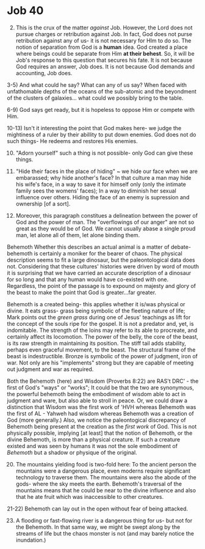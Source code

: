 # Job 40


2) This is the crux of the matter _against_ Job.
  However, the Lord does not pursue charges or retribution against Job.
  In fact, God does not purse retribution against any of us- it is not necessary for HIm to do so.
  The notion of separation from God is a **human** idea.
  God created a place where beings could be separate from Him **at their behest**.
  So, it will be Job's response to this question that secures his fate.
  It is not because God requires an answer, Job does.
  It is not because God demands and accounting, Job does.

3-5) And what could he say?
  What can any of us say?
  When faced with unfathomable depths of the oceans of the sub-atomic and the beyondment of the clusters of galaxies...
  what could we possibly bring to the table.

6-9) God says get ready, but it is hopeless to oppose Him or compete with Him.


10-13) Isn't it interesting the point that God makes here- we judge the mightiness of a ruler by their abillity to put down enemies.
  God does not do such things- He redeems and restores His enemies.

10) "Adorn yourself" such a thing is not possible- only God can give these things.

13) "Hide their faces in the place of hiding" ~ we hide our face when we are embarassed; why hide another's face?
  In that culture a man may hide his wife's face, in a way to save it for himself only (only the intimate family sees the womens' faces);
  In a way to diminish her sexual influence over others.
  Hiding the face of an enemy is supression and ownership [of a sort].

14) Moreover, this paragraph constitues a delineation between the power of God and the power of man.
  The "overflowings of our anger" are not so great as they would be of God.
  We cannot usually abase a single proud man, let alone all of them, let alone binding them.


Behemoth
  Whether this describes an actual animal is a matter of debate- behemoth is certainly a moniker for the bearer of chaos.
  The physical description seems to fit a large dinosaur, but the paleontological data does not.
  Considering that these cultures' histories were driven by word of mouth it is surprising that we have carried an accurate description of a dinosaur for so long and that any human would have co-existed with one.
  Regardless, the point of the passage is to expound on majesty and glory of the beast to make the point that God is greater...far greater.
  
  Behemoth is a created being- this applies whether it is/was physical or divine.
  It eats grass- grass being symbolic of the fleeting nature of life; Mark points out the _green grass_ during one of Jesus' teachings as lift for the concept of the souls ripe for the gospel.
  It is not a predator and, yet, is indomitable.
  The strength of the loins may refer to its able to procreate, and certainly affect its locomotion.
  The power of the belly, the core of the beast, is its raw strength in maintaining its position.
  The stiff tail adds stability, perhaps even graceful movement, to the beast.
  The structural frame of the beast is indestructible.
  Bronze is symbolic of the power of judgment, iron of war.
  Not only are his "implements" strong but they are capable of meeting out judgment and war as required.

  Both the Behemoth (here) and Wisdom (Proverbs 8:22) are RAS't DRC' - the first of God's "ways" or "works";
  It could be that the two are synonymous, the powerful behemoth being the embodiment of wisdom able to act in judgment and ware, but also able to stroll in peace.
  Or, we could draw a distinction that Wisdom was the first work of 'HVH whereas Behemoth was the first of AL - Yahweh had wisdom whereas Behemoth was a creation of God (more generally.)
  Also, we notice the paleontogical discrepancy of Behemoth being present at the creation as the _first work_ of God.
  This is not physically possible, implying [at least] that the notion of Behemoth, or the divine Behemoth, is more than a physical creature.
  If such a creature existed and was seen by humans it was not the sole embodiment of _Behemoth_ but a shadow or physique of the original.

20) The mountains yielding food is two-fold here:
  To the ancient person the mountains were a dangerous place, even moderns require significant technology to traverse them.
  The mountains were also the abode of the gods- where the sky meets the earth.
  Behemoth's traversal of the mountains means that he could be near to the divine influence and also that he ate fruit which was inaccessible to other creatures.

21-22) Behemoth can lay out in the open without fear of being attacked.

23) A flooding or fast-flowing river is a dangerous thing for us- but not for the Behemoth.
  In that same way, we might be swept along by the streams of life but the chaos monster is not (and may barely notice the inundation.)
